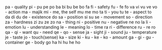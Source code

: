 


pa  - quality
pi  - 
pu
pe
po
ba
bi
bu
be
bo
fa
fi  - safety
fu  - 
fe
fo
va
vi
vu
ve
vo  - action
ma  - majik
mi  - me, the self
mu
me
mo
ta
ti  - you
tu
te  - aspect
to
da
di
du
de  - existence
do
sa  - position
si
su
se  - movement
so  - direction
za  - hardness
zi
zu
ze
zo
na  - thing
ni  - positive
nu  - negative
ne
no
la
li  - emotion
lu  - understanding
le  - meaning
lo  - time
ra
ri  - difference
ru  - 
re
ro
qa  - 
qi  - want
qu  - need
qe  - 
qo  - sense
ja  - sight
ji  - sound
ju  - temperature
je  - taste
jo  - touch(sense)
ka  - size
ki  - 
ku  - 
ke  - 
ko  - amount
ga  - 
gi  - 
gu  - container
ge  - body
go
ha
hi
hu
he
ho